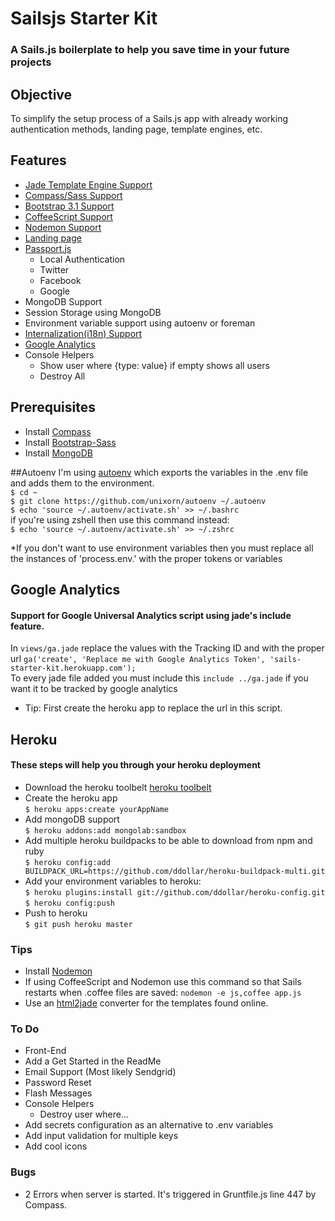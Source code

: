 # Sailsjs Starter Kit
### A Sails.js boilerplate to help you save time in your future projects

## Objective
To simplify the setup process of a Sails.js app with already working authentication methods, landing page, template engines, etc.

## Features
- [Jade Template Engine Support](http://jade-lang.com/api/)
- [Compass/Sass Support](https://github.com/gruntjs/grunt-contrib-compass)
- [Bootstrap 3.1 Support](https://github.com/twbs/bootstrap-sass)
- [CoffeeScript Support](https://github.com/gruntjs/grunt-contrib-coffee)
- [Nodemon Support](https://github.com/remy/nodemon)
- [Landing page](http://html5up.net/tessellate/)
- [Passport.js](http://passportjs.org/)
  - Local Authentication
  - Twitter
  - Facebook
  - Google
- MongoDB Support
- Session Storage using MongoDB
- Environment variable support using autoenv or foreman
- [Internalization(i18n) Support](https://github.com/mashpie/i18n-node)
- [Google Analytics](http://www.google.com/analytics/)
- Console Helpers
	- Show user where {type: value} if empty shows all users
  - Destroy All

## Prerequisites
- Install [Compass](http://compass-style.org/install/)
- Install [Bootstrap-Sass](https://github.com/twbs/bootstrap-sass)
- Install [MongoDB](http://www.mongodb.org/downloads)

##Autoenv
I'm using [autoenv](https://github.com/kennethreitz/autoenv) which exports the variables in the .env file
and adds them to the environment.<br/>
`$ cd ~`<br/>
`$ git clone https://github.com/unixorn/autoenv ~/.autoenv`<br/>
`$ echo 'source ~/.autoenv/activate.sh' >> ~/.bashrc`<br/>
if you're using zshell then use this command instead:<br/>
`$ echo 'source ~/.autoenv/activate.sh' >> ~/.zshrc`<br/>

*If you don't want to use environment variables then you must replace all the instances of 'process.env.' with the proper tokens or variables

## Google Analytics
#### Support for Google Universal Analytics script using jade's include feature.<br/>
In `views/ga.jade` replace the values with the Tracking ID and with the proper url
  `ga('create', 'Replace me with Google Analytics Token', 'sails-starter-kit.herokuapp.com');`<br/>
To every jade file added you must include this `include ../ga.jade` if you want it to be tracked by google analytics
- Tip: First create the heroku app to replace the url in this script.

## Heroku
#### These steps will help you through your heroku deployment
- Download the heroku toolbelt
[heroku toolbelt](https://toolbelt.heroku.com/)
- Create the heroku app<br/>
`$ heroku apps:create yourAppName`
- Add mongoDB support<br/>
`$ heroku addons:add mongolab:sandbox`
- Add multiple heroku buildpacks to be able to download from npm and ruby<br/>
`$ heroku config:add BUILDPACK_URL=https://github.com/ddollar/heroku-buildpack-multi.git`
- Add your environment variables to heroku:<br/>
`$ heroku plugins:install git://github.com/ddollar/heroku-config.git`<br/>
`$ heroku config:push`
- Push to heroku<br/>
`$ git push heroku master`

### Tips
- Install [Nodemon](https://github.com/remy/nodemon)
- If using CoffeeScript and Nodemon use this command so that Sails restarts when .coffee files are saved:
    ```nodemon -e js,coffee app.js```
- Use an [html2jade](http://html2jade.aaron-powell.com/) converter for the templates found online.

### To Do
- Front-End
- Add a Get Started in the ReadMe
- Email Support (Most likely Sendgrid)
- Password Reset
- Flash Messages
- Console Helpers
  - Destroy user where...
- Add secrets configuration as an alternative to .env variables
- Add input validation for multiple keys
- Add cool icons

### Bugs
- 2 Errors when server is started. It's triggered in Gruntfile.js line 447 by Compass.